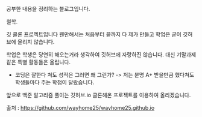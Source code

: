 공부한 내용을 정리하는 블로그입니다. 

철학.

깃 클론 프로젝트입니다 웬만해서는 처음부터 끝까지 다 제가 만들고 학업은 굳이 깃허브에 올리지 않습니다.

학업은 학생은 당연히 해오는거라 생각하여 깃허브에 자랑하진 않습니다. 대신 기말과제같은 특별 활동들은 올립니다.

- 코딩은 잘한다 쳐도 성적은 그러면 왜 그런가? -> 저는 분명 A+ 받을만큼 했다쳐도 학생들마다 주는 학점이 달랐습니다.

앞으로 백준 알고리즘 풀이는 깃허브.io 클론해온 프로젝트를 이용하여 올리겠습니다.

출처 : https://github.com/wayhome25/wayhome25.github.io
